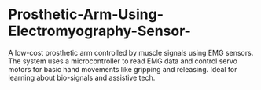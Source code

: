 # Prosthetic-Arm-Using-Electromyography-Sensor-
A low-cost prosthetic arm controlled by muscle signals using EMG sensors. The system uses a microcontroller to read EMG data and control servo motors for basic hand movements like gripping and releasing. Ideal for learning about bio-signals and assistive tech.
